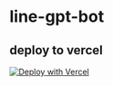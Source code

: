 # line-gpt-bot
## deploy to vercel
[![Deploy with Vercel](https://vercel.com/button)](https://vercel.com/new/clone?repository-url=https%3A%2F%2Fgithub.com%2F3Kmfi6HP%2Fline-gpt-bot&env=ACCESS_TOKEN&envDescription=gpt2%20chatbot%20in%20line&demo-url=https%3A%2F%2Fline-gpt-bot-three.vercel.app)
